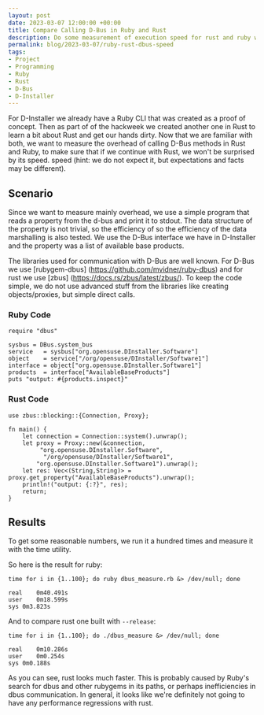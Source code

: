 ```yaml
---
layout: post
date: 2023-03-07 12:00:00 +00:00
title: Compare Calling D-Bus in Ruby and Rust
description: Do some measurement of execution speed for rust and ruby when communicate with D-Bus
permalink: blog/2023-03-07/ruby-rust-dbus-speed
tags:
- Project
- Programming
- Ruby
- Rust
- D-Bus
- D-Installer
---
```


For D-Installer we already have a Ruby CLI that was created as a proof of concept. Then as part of
of the hackweek we created another one in Rust to learn a bit about Rust and get our hands dirty.
Now that we are familiar with both, we want to measure the overhead of calling D-Bus methods
in Rust and Ruby, to make sure that if we continue with Rust, we won't be surprised by its speed.
speed (hint: we do not expect it, but expectations and facts may be different).

## Scenario

Since we want to measure mainly overhead, we use a simple program that reads a
property from the d-bus and print it to stdout. The data structure of the property is not trivial, so the efficiency of
so the efficiency of the data marshalling is also tested. We use the D-Bus interface we have in D-Installer
and the property was a list of available base products.

The libraries used for communication with D-Bus are well known. For D-Bus we use
[rubygem-dbus] (https://github.com/mvidner/ruby-dbus) and for rust we use [zbus]
(https://docs.rs/zbus/latest/zbus/). To keep the code simple, we do not use advanced stuff from the
libraries like creating objects/proxies, but simple direct calls.

### Ruby Code

```
require "dbus"

sysbus = DBus.system_bus
service   = sysbus["org.opensuse.DInstaller.Software"]
object    = service["/org/opensuse/DInstaller/Software1"]
interface = object["org.opensuse.DInstaller.Software1"]
products  = interface["AvailableBaseProducts"]
puts "output: #{products.inspect}"
```

### Rust Code

```
use zbus::blocking::{Connection, Proxy};

fn main() {
    let connection = Connection::system().unwrap();
    let proxy = Proxy::new(&connection,
         "org.opensuse.DInstaller.Software",
          "/org/opensuse/DInstaller/Software1",
        "org.opensuse.DInstaller.Software1").unwrap();
    let res: Vec<(String,String)> = proxy.get_property("AvailableBaseProducts").unwrap();
    println!("output: {:?}", res);
    return;
}
```

## Results

To get some reasonable numbers, we run it a hundred times and measure it with the time utility.

So here is the result for ruby:
```
time for i in {1..100}; do ruby dbus_measure.rb &> /dev/null; done

real	0m40.491s
user	0m18.599s
sys	0m3.823s
```

And to compare rust one built with `--release`:

```
time for i in {1..100}; do ./dbus_measure &> /dev/null; done

real	0m10.286s
user	0m0.254s
sys	0m0.188s
```

As you can see, rust looks much faster. This is probably caused by Ruby's search for dbus
and other rubygems in its paths, or perhaps inefficiencies in dbus communication. In general, it
looks like we're definitely not going to have any performance regressions with rust.
